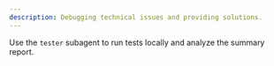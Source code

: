```yaml
---
description: Debugging technical issues and providing solutions.
---
```


Use the `tester` subagent to run tests locally and analyze the summary report.